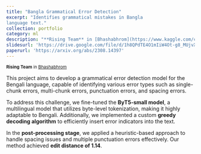 ```yaml
---
title: "Bangla Grammatical Error Detection"
excerpt: "Identifies grammatical mistakes in Bangla
language text."
collection: portfolio
category: ml
description: "**Rising Team** in [Bhashabhrom](https://www.kaggle.com/competitions/bengali-ged)"
slidesurl: 'https://drive.google.com/file/d/1h8QPdTE4O1mIiW4Ot-g8_MUjvX2aucsz/view'
paperurl: 'https://arxiv.org/abs/2308.14397'
---
```

<small>**Rising Team** in [Bhashabhrom](https://www.kaggle.com/competitions/bengali-ged)</small>

This project aims to develop a grammatical error detection model for the Bengali language, capable of identifying various error types such as single-chunk errors, multi-chunk errors, punctuation errors, and spacing errors.

To address this challenge, we fine-tuned the **ByT5-small model**, a multilingual model that utilizes byte-level tokenization, making it highly adaptable to Bengali. Additionally, we implemented a custom **greedy decoding algorithm** to efficiently insert error indicators into the text. 

In the **post-processing stage**, we applied a heuristic-based approach to handle spacing issues and multiple punctuation errors effectively. Our method achieved **edit distance of 1.14**.




